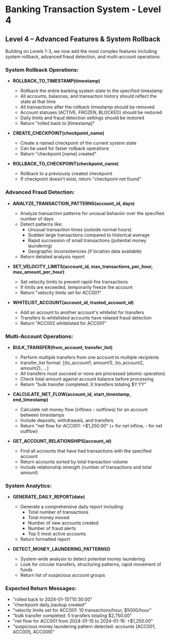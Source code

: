# Banking Transaction System - Level 4

## Level 4 – Advanced Features & System Rollback

Building on Levels 1-3, we now add the most complex features including system rollback, advanced fraud detection, and multi-account operations.

### System Rollback Operations:

- **ROLLBACK_TO_TIMESTAMP(timestamp)**
  - Rollback the entire banking system state to the specified timestamp
  - All accounts, balances, and transaction history should reflect the state at that time
  - All transactions after the rollback timestamp should be removed
  - Account statuses (ACTIVE, FROZEN, BLOCKED) should be restored
  - Daily limits and fraud detection settings should be restored
  - Return "rolled back to [timestamp]"

- **CREATE_CHECKPOINT(checkpoint_name)**
  - Create a named checkpoint of the current system state
  - Can be used for faster rollback operations
  - Return "checkpoint [name] created"

- **ROLLBACK_TO_CHECKPOINT(checkpoint_name)**
  - Rollback to a previously created checkpoint
  - If checkpoint doesn't exist, return "checkpoint not found"

### Advanced Fraud Detection:

- **ANALYZE_TRANSACTION_PATTERNS(account_id, days)**
  - Analyze transaction patterns for unusual behavior over the specified number of days
  - Detect patterns like:
    - Unusual transaction times (outside normal hours)
    - Sudden large transactions compared to historical average
    - Rapid succession of small transactions (potential money laundering)
    - Geographic inconsistencies (if location data available)
  - Return detailed analysis report

- **SET_VELOCITY_LIMITS(account_id, max_transactions_per_hour, max_amount_per_hour)**
  - Set velocity limits to prevent rapid-fire transactions
  - If limits are exceeded, temporarily freeze the account
  - Return "velocity limits set for ACC001"

- **WHITELIST_ACCOUNT(account_id, trusted_account_id)**
  - Add an account to another account's whitelist for transfers
  - Transfers to whitelisted accounts have relaxed fraud detection
  - Return "ACC002 whitelisted for ACC001"

### Multi-Account Operations:

- **BULK_TRANSFER(from_account, transfer_list)**
  - Perform multiple transfers from one account to multiple recipients
  - transfer_list format: [(to_account1, amount1), (to_account2, amount2), ...]
  - All transfers must succeed or none are processed (atomic operation)
  - Check total amount against account balance before processing
  - Return "bulk transfer completed: X transfers totaling $Y.YY"

- **CALCULATE_NET_FLOW(account_id, start_timestamp, end_timestamp)**
  - Calculate net money flow (inflows - outflows) for an account between timestamps
  - Include deposits, withdrawals, and transfers
  - Return "net flow for ACC001: +$1,250.00" (+ for net inflow, - for net outflow)

- **GET_ACCOUNT_RELATIONSHIPS(account_id)**
  - Find all accounts that have had transactions with the specified account
  - Return accounts sorted by total transaction volume
  - Include relationship strength (number of transactions and total amount)

### System Analytics:

- **GENERATE_DAILY_REPORT(date)**
  - Generate a comprehensive daily report including:
    - Total number of transactions
    - Total money moved
    - Number of new accounts created
    - Number of fraud alerts
    - Top 5 most active accounts
  - Return formatted report

- **DETECT_MONEY_LAUNDERING_PATTERNS()**
  - System-wide analysis to detect potential money laundering
  - Look for circular transfers, structuring patterns, rapid movement of funds
  - Return list of suspicious account groups

### Expected Return Messages:
- "rolled back to 2024-01-15T10:30:00"
- "checkpoint daily_backup created"
- "velocity limits set for ACC001: 10 transactions/hour, $5000/hour"
- "bulk transfer completed: 5 transfers totaling $2,750.00"
- "net flow for ACC001 from 2024-01-15 to 2024-01-16: +$1,250.00"
- "suspicious money laundering pattern detected: accounts [ACC001, ACC005, ACC009]"
